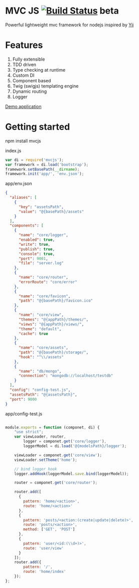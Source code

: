 MVC JS  [![Build Status](https://api.travis-ci.org/igorzg/node-mvc.svg?branch=master)](https://travis-ci.org/igorzg/node-mvc) beta 
=====

Powerful lightweight mvc framework for nodejs inspired by [Yii](http://www.yiiframework.com/)

Features
====
1. Fully extensible
2. TDD driven
3. Type checking at runtime
4. Custom DI
5. Component based
6. Twig (swigjs) templating engine 
7. Dynamic routing
8. Logger

[Demo application](https://github.com/igorzg/mvcjs-testapp)

Getting started
====
npm install mvcjs

index.js
```javascript
var di = require('mvcjs');
var framework = di.load('bootstrap');
framework.setBasePath(__dirname);
framework.init('app/', 'env.json');
```

app/env.json
```json
{
  "aliases": [
    {
      "key": "assetsPath",
      "value": "@{basePath}/assets"
    }
  ],
  "components": [
    {
      "name": "core/logger",
      "enabled": true,
      "write": true,
      "publish": true,
      "console": true,
      "port": 9001,
      "file": "server.log"
    },
    {
      "name": "core/router",
      "errorRoute": "core/error"
    },
    {
      "name": "core/favicon",
      "path": "@{basePath}/favicon.ico"
    },
    {
      "name": "core/view",
      "themes": "@{appPath}/themes/",
      "views": "@{appPath}/views/",
      "theme": "default",
      "cache": true
    },
    {
      "name": "core/assets",
      "path": "@{basePath}/storage/",
      "hook": "^\\/assets"
    },
    {
      "name": "db/mongo",
      "connection": "mongodb://localhost/testdb"
    }
  ],
  "config": "config-test.js",
  "assetsPath": "@{assetsPath}",
  "port": 9000
}
```

app/config-test.js
```javascript

module.exports = function (componet, di) {
    "use strict";
    var viewLoader, router,
        logger = componet.get('core/logger'),
        loggerModel = di.load('@{modelsPath}/logger');

    viewLoader = componet.get('core/view');
    viewLoader.setTheme('home');

    // bind logger hook
    logger.addHook(loggerModel.save.bind(loggerModel));

    router = componet.get('core/router');

    router.add([
      {
        pattern: 'home/<action>',
        route: 'home/<action>'
      },
      {
        pattern: 'posts/<action:(create|update|delete)>',
        route: 'posts/<action>',
        method: ['GET', 'POST']
      },
      {
        pattern: 'user/<id:(\\d+)>',
        route: 'user/view'
      }
    ]);
    router.add({
        pattern: '/',
        route: 'home/index'
    });
};
```

